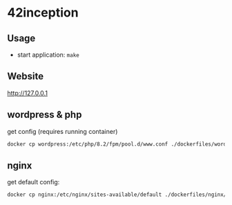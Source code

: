 # 42inception
## Usage
- start application: ```make```
## Website
http://127.0.0.1

## wordpress & php
get config (requires running container)
```bash
docker cp wordpress:/etc/php/8.2/fpm/pool.d/www.conf ./dockerfiles/wordpress/.
```

## nginx
get default config:
```bash
docker cp nginx:/etc/nginx/sites-available/default ./dockerfiles/nginx/.
```